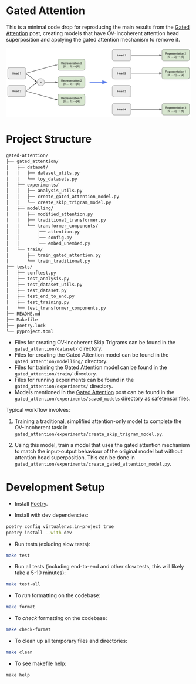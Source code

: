 # Gated Attention

This is a minimal code drop for reproducing the main results from the [Gated Attention](...) post, creating models that have OV-Incoherent attention head superposition and applying the gated attention mechanism to remove it.

![Attention Head Superposition](/assets/3_repr.png)

# Project Structure
```
gated-attention/
├── gated_attention/
│   ├── dataset/
│   │   ├── dataset_utils.py
│   │   └── toy_datasets.py
│   ├── experiments/
│   │   ├── analysis_utils.py
│   │   ├── create_gated_attention_model.py
│   │   └── create_skip_trigram_model.py
│   ├── modelling/
│   │   ├── modified_attention.py
│   │   ├── traditional_transformer.py
│   │   └── transformer_components/
│   │       ├── attention.py
│   │       ├── config.py
│   │       └── embed_unembed.py
│   └── train/
│       ├── train_gated_attention.py
│       └── train_traditional.py
├── tests/
│   ├── conftest.py
│   ├── test_analysis.py
│   ├── test_dataset_utils.py
│   ├── test_dataset.py
│   ├── test_end_to_end.py
│   ├── test_training.py
│   └── test_transformer_components.py
├── README.md
├── Makefile
├── poetry.lock
└── pyproject.toml
```
* Files for creating OV-Incoherent Skip Trigrams can be found in the `gated_attention/dataset/` directory.
* Files for creating the Gated Attention model can be found in the `gated_attention/modelling/` directory.
* Files for training the Gated Attention model can be found in the `gated_attention/train/` directory.
* Files for running experiments can be found in the `gated_attention/experiments/` directory.
* Models mentioned in the [Gated Attention](...) post can be found in the `gated_attention/experiments/saved_models` directory as safetensor files.

Typical workflow involves:

1. Training a traditional, simplified attention-only model to complete the OV-Incoherent task in `gated_attention/experiments/create_skip_trigram_model.py`.

2. Using this model, train a model that uses the gated attention mechanism to match the input-output behaviour of the original model but without attention head superposition. This can be done in `gated_attention/experiments/create_gated_attention_model.py`.

# Development Setup
* Install [Poetry](https://python-poetry.org/docs/#installing-with-the-official-installer).
  
* Install with dev dependencies:
  
```bash
poetry config virtualenvs.in-project true
poetry install --with dev
```

* Run tests (exluding slow tests):

```bash
make test
```

* Run all tests (including end-to-end and other slow tests, this will likely take a 5-10 minutes):

```bash
make test-all
```

* To *run* formatting on the codebase:

```bash
make format
```

* To *check* formatting on the codebase:

```bash
make check-format
```

* To clean up all temporary files and directories:

```bash
make clean
```

* To see makefile help:

```
make help
```